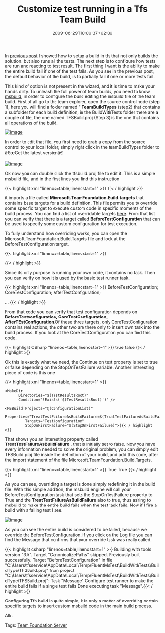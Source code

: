 ﻿---
title: "Customize test running in a Tfs Team Build"
description: ""
date: 2009-06-29T10:00:37+02:00
draft: false
tags: [NET framework,Team Foundation Server]
categories: [NET framework,Team Foundation Server]
---
In [previous post](http://www.codewrecks.com/blog/index.php/2009/06/26/running-tests-during-a-build-in-tfs/) I showed how to setup a build in tfs that not only builds the solution, but also runs all the tests. The next step is to configure how tests are run and reacting to test result. The first thing I want is the ability to make the entire build fail if one of the test fails. As you see in the previous post, the default behavior of the build, is to partially fail if one or more tests fail.

This kind of option is not present in the wizard, and it is time to make your hands dirty. To unleash the full power of team builds, you need to know [msbuild](http://msdn.microsoft.com/en-us/library/0k6kkbsd.aspx), in order to configure the build editing the msbuild file of the team build. First of all go to the team explorer, open the source control node (step 1), here you will find a folder named " **TeamBuildTypes** (step2) that contains a subfolder for each build definition, in the BuildWithTests folder there are a couple of file, the one named TFSBuild.proj (Step 3) is the one that contains all operations of the build.

[![image](http://www.codewrecks.com/blog/wp-content/uploads/2009/06/image-thumb46.png "image")](http://www.codewrecks.com/blog/wp-content/uploads/2009/06/image46.png)

In order to edit that file, you first need to grab a copy from the source control to your local folder, simply right click in the teamBuildTypes folder to â€œGet the latest versionâ€

[![image](http://www.codewrecks.com/blog/wp-content/uploads/2009/06/image-thumb47.png "image")](http://www.codewrecks.com/blog/wp-content/uploads/2009/06/image47.png)

Ok now you can double click the tfsbuild.proj file to edit it. This is a simple msbuild file, and in the first lines you find this instruction

{{< highlight xml "linenos=table,linenostart=1" >}}
<Import Project="$(MSBuildExtensionsPath)\Microsoft\VisualStudio\TeamBuild\Microsoft.TeamFoundation.Build.targets" />{{< / highlight >}}

<!-- Code inserted with Steve Dunn's Windows Live Writer Code Formatter Plugin.  http://dunnhq.com -->

it imports a file called  **Microsoft.TeamFoundation.Build.targets** that contains base targets for a build definition. This file permits you to override some specific target to execute custom code in specific moments of the build process. You can find a list of overridable targets [here](http://msdn.microsoft.com/en-us/library/aa337604.aspx). From that list you can verify that there is a target called  **BeforeTestConfiguration** that can be used to specify some custom configuration for test execution.

To fully understand how overriding works, you can open the Microsoft.TeamFoundation.Build.Targets file and look at the BeforeTestConfiguration target.

{{< highlight xml "linenos=table,linenostart=1" >}}
  <!-- Override this target to execute custom tasks before the testing of an individual configuration -->
  <Target Name="BeforeTestConfiguration" />{{< / highlight >}}

<!-- Code inserted with Steve Dunn's Windows Live Writer Code Formatter Plugin.  http://dunnhq.com -->

Since its only purpose is running your own code, it contains no task. Then you can verify on how it is used by the basic test runner task.

{{< highlight xml "linenos=table,linenostart=1" >}}
  <PropertyGroup>
    <TestConfigurationDependsOn>
      BeforeTestConfiguration;
      CoreTestConfiguration;
      AfterTestConfiguration;
    </TestConfigurationDependsOn>
  </PropertyGroup>
  <!-- Batch target for individual configuration testing -->
  <Target Name="TestConfiguration" 
          DependsOnTargets="$(TestConfigurationDependsOn)"
          Outputs="@(TestOutputs)" />
...
{{< / highlight >}}

<!-- Code inserted with Steve Dunn's Windows Live Writer Code Formatter Plugin.  http://dunnhq.com -->

From that code you can verify that test configuration depends on  **BeforeTestconfiguration, CoreTestConfiguration, AfterTEstConfiguration**.Of these three targets, only CoreTestConfiguration contains real actions, the other two are there only to insert own task into the build process. If you look at the CoreTestConfiguration you can find this code.

{{< highlight CSharp "linenos=table,linenostart=1" >}}
    <PropertyGroup>
      <ContinueOnTestError Condition=" '$(StopOnTestFailure)' != 'true' ">true</ContinueOnTestError>
      <ContinueOnTestError Condition=" '$(StopOnTestFailure)' == 'true' ">false</ContinueOnTestError>
    </PropertyGroup>{{< / highlight >}}

<!-- Code inserted with Steve Dunn's Windows Live Writer Code Formatter Plugin.  http://dunnhq.com -->

Ok this is exactly what we need, the Continue on test property is set to true or false depending on the StopOnTestFailure variable. Another interesting piece of code is this one

{{< highlight xml "linenos=table,linenostart=1" >}}
  <Target Name="RunTest" 
          DependsOnTargets="$(RunTestDependsOn)"
          Outputs="@(TestOutputs)">

    <MakeDir
          Directories="$(TestResultsRoot)"
          Condition="!Exists('$(TestResultsRoot)')" />

    <MSBuild Projects="@(ConfigurationList)"
             Properties="TreatTestFailureAsBuildFailure=$(TreatTestFailureAsBuildFailure)"
             Targets="TestConfiguration"
             StopOnFirstFailure="$(StopOnFirstFailure)">{{< / highlight >}}

<!-- Code inserted with Steve Dunn's Windows Live Writer Code Formatter Plugin.  http://dunnhq.com -->

That shows you an interesting property called  **TreatTestFailureAsBuildFailure** , that is initially set to false. Now you have every information needed to solve the original problem, you can simply edit TFSBuild.proj file inside the definition of your build, and add this code, after the import statement of the file Microsoft.TeamFoundation.Build.Targets.

{{< highlight xml "linenos=table,linenostart=1" >}}
<Target Name="BeforeTestConfiguration">
    <Message Text="Configure test runner to make the entire build fails if a single test fails" />
    <PropertyGroup>
        <StopOnTestFailure>True</StopOnTestFailure>
        <TreatTestFailureAsBuildFailure>True</TreatTestFailureAsBuildFailure>
    </PropertyGroup>
</Target> {{< / highlight >}}

<!-- Code inserted with Steve Dunn's Windows Live Writer Code Formatter Plugin.  http://dunnhq.com -->

As you can see, overriding a target is done simply redefining it in the build file. With this simple addition, the msbuild engine will call your BeforeTestConfiguration task that sets the StopOnTestFailure property to True and the  **TreatTestFailureAsBuildFailure** also to true, thus asking to msbuild to make the entire build fails when the test task fails. Now if I fire a build with a failing test I see.

[![image](http://www.codewrecks.com/blog/wp-content/uploads/2009/06/image-thumb48.png "image")](http://www.codewrecks.com/blog/wp-content/uploads/2009/06/image48.png)

As you can see the entire build is considered to be failed, because we override the BeforeTestConfiguration. If you click on the Log file you can find the Message that confirms that your override task was really called.

{{< highlight csharp "linenos=table,linenostart=1" >}}
Building with tools version "3.5".
Target "CanonicalizePaths" skipped. Previously built successfully.
Target "BeforeTestConfiguration" in file "C:\Users\tfsservice\AppData\Local\Temp\FluentMsTest\BuildWithTests\BuildType\TFSBuild.proj" from project "C:\Users\tfsservice\AppData\Local\Temp\FluentMsTest\BuildWithTests\BuildType\TFSBuild.proj":
Task "Message"
  Configure test runner to make the entire build fails if a single test fails
Done executing task "Message".{{< / highlight >}}

<!-- Code inserted with Steve Dunn's Windows Live Writer Code Formatter Plugin.  http://dunnhq.com -->

Configuring Tfs build is quite simple, it is only a matter of overriding certain specific targets to insert custom msbuild code in the main build process.

Alk.

Tags: [Team Foundation Server](http://technorati.com/tag/Team%20Foundation%20Server)
